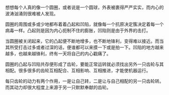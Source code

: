 想想每个人真的像一个圆圈，或者说是一个圆球，外表被裹得严严实实，而内心的波涛汹涌则很难被人发现。

圆圈的周围或多或少地都布着着凸起和凹陷，就像每一个抗原决定簇决定着每一个病毒一样。凸起则是因为内心扼制不住的膨胀，凹陷则是由于外界的击打。

当圆圈被关闭起来，它的凸起便不断地增多，也不断地锋利，变得难以接近。而当其所受打击过多或者过深的话，便谁都可以来摸一下或是拍一下。凹陷的地方越来越多，也越来越锋利，终有一天将自己的内心戳痛了。

圆圈的凸起与凹陷共存便形成了齿轮，要能正常运转就必须找出另外一只齿轮与其相配。很多很多的齿轮互相配合、互相影响、互相推进，才能使机器运行。

每只齿轮的动力有两个作用，一是让自己转，二是让与自己相配的另一只齿轮转。而其动力却很大程度上来源于另一只默默奉献的齿轮。
